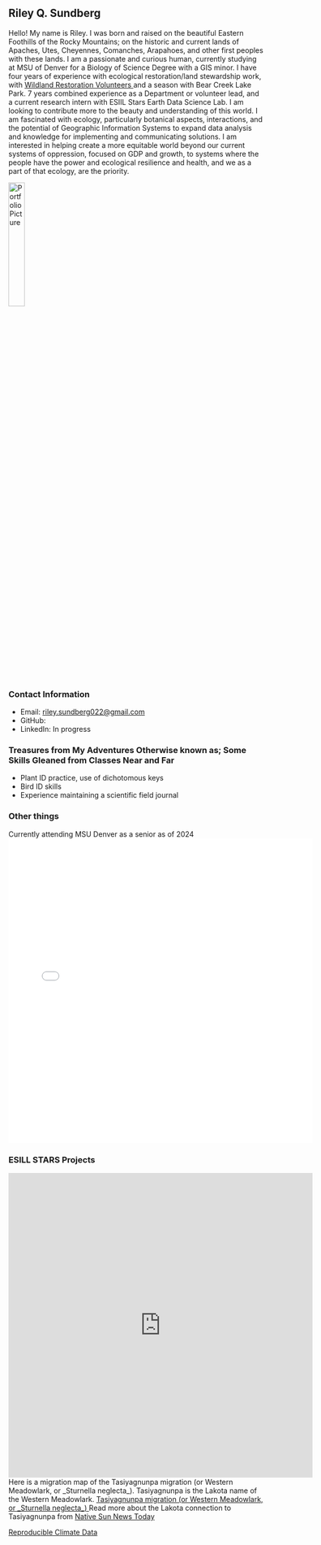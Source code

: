 ## Riley Q. Sundberg
Hello! My name is Riley. I was born and raised on the beautiful Eastern Foothills of the Rocky Mountains; on the historic and current lands of Apaches, Utes, Cheyennes, Comanches, Arapahoes, and other first peoples with these lands. I am a passionate and curious human, currently studying at MSU of Denver for a Biology of Science Degree with a GIS minor. I have four years of experience with ecological restoration/land stewardship work, with <a href="https://www.wrv.org/"> Wildland Restoration Volunteers </a> and a season with Bear Creek Lake Park. 7 years combined experience as a Department or volunteer lead, and a current research intern with ESIIL Stars Earth Data Science Lab. I am looking to contribute more to the beauty and understanding of this world. I am fascinated with ecology, particularly botanical aspects, interactions, and the potential of Geographic Information Systems to expand data analysis and knowledge for implementing and communicating solutions. I am interested in helping create a more equitable world beyond our current systems of oppression, focused on GDP and growth, to systems where the people have the power and ecological resilience and health, and we as a part of that ecology, are the priority. 

 <img id="myphoto"
                       alt="Portfolio Picture"
                       width="25%"
                       src ="MeFabP.jpg"> 

### Contact Information
* Email: riley.sundberg022@gmail.com
* GitHub:
* LinkedIn: In progress


    
### Treasures from My Adventures Otherwise known as; Some Skills Gleaned from Classes Near and Far
  <ul> 
   	<li>Plant ID practice, use of dichotomous keys </li>
   	<li>Bird ID skills</li>
   	<li>Experience maintaining a scientific field journal</li>
 	</ul>
  
### Other things
Currently attending MSU Denver as a senior  as of 2024
<embed type="text/html" src= "map/ausc.html" width="600" height="600">

### ESILL STARS Projects

<embed type="text/html" src= "https://riley-sundberg022.github.io/riley-sundberg22.github.io/notebooks/get-started-with-open-reproducible-science.html" width="600" height="600">
Here is a migration map of the Tasiyagnunpa migration (or Western Meadowlark, or _Sturnella neglecta_). Tasiyagnunpa is the Lakota name of the Western Meadowlark. 
<a href= "https://riley-sundberg022.github.io/riley-sundberg22.github.io/map/species-distribution.html" > Tasiyagnunpa migration (or Western Meadowlark, or _Sturnella neglecta_) </a>
Read more about the Lakota connection to Tasiyagnunpa from <a href="https://www.nativesunnews.today/articles/meadowlarks-still-speak-lakota-humans-dont-anymore/">Native Sun News Today</a>

<a href= "https://riley-sundberg022.github.io/riley-sundberg22.github.io/notebooks/get-started-with-open-reproducible-science.html" > Reproducible Climate Data </a> 

     
